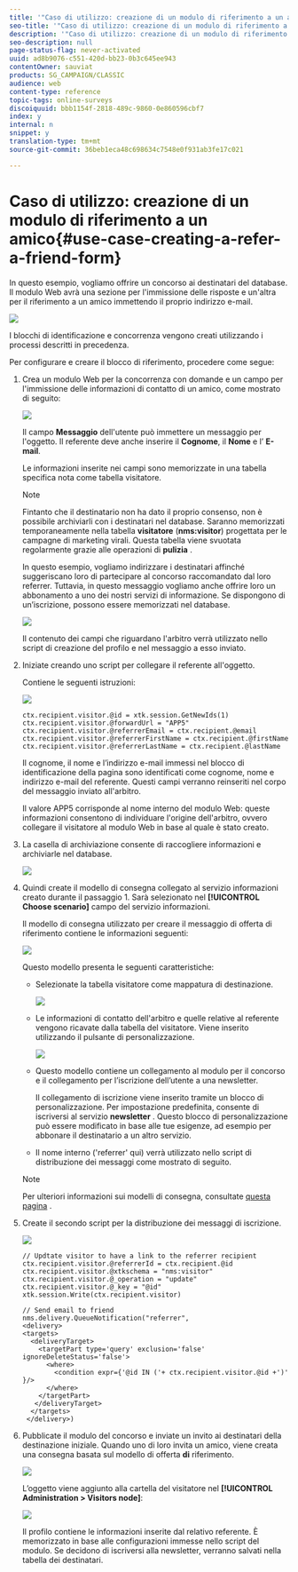 ```yaml
---
title: '"Caso di utilizzo: creazione di un modulo di riferimento a un amico"'
seo-title: '"Caso di utilizzo: creazione di un modulo di riferimento a un amico"'
description: '"Caso di utilizzo: creazione di un modulo di riferimento a un amico"'
seo-description: null
page-status-flag: never-activated
uuid: ad8b9076-c551-420d-bb23-0b3c645ee943
contentOwner: sauviat
products: SG_CAMPAIGN/CLASSIC
audience: web
content-type: reference
topic-tags: online-surveys
discoiquuid: bbb1154f-2818-489c-9860-0e860596cbf7
index: y
internal: n
snippet: y
translation-type: tm+mt
source-git-commit: 36beb1eca48c698634c7548e0f931ab3fe17c021

---
```



# Caso di utilizzo: creazione di un modulo di riferimento a un amico{#use-case-creating-a-refer-a-friend-form}

In questo esempio, vogliamo offrire un concorso ai destinatari del database. Il modulo Web avrà una sezione per l&#39;immissione delle risposte e un&#39;altra per il riferimento a un amico immettendo il proprio indirizzo e-mail.

![](assets/s_ncs_admin_survey_viral_sample_0.png)

I blocchi di identificazione e concorrenza vengono creati utilizzando i processi descritti in precedenza.

Per configurare e creare il blocco di riferimento, procedere come segue:

1. Crea un modulo Web per la concorrenza con domande e un campo per l&#39;immissione delle informazioni di contatto di un amico, come mostrato di seguito:

   ![](assets/s_ncs_admin_survey_viral_sample_2.png)

   Il campo **Messaggio** dell&#39;utente può immettere un messaggio per l&#39;oggetto. Il referente deve anche inserire il **Cognome**, il **Nome** e l’ **E-mail**.

   Le informazioni inserite nei campi sono memorizzate in una tabella specifica nota come tabella visitatore.

   >[!NOTE]
   >
   >Fintanto che il destinatario non ha dato il proprio consenso, non è possibile archiviarli con i destinatari nel database. Saranno memorizzati temporaneamente nella tabella **visitatore** (**nms:visitor**) progettata per le campagne di marketing virali. Questa tabella viene svuotata regolarmente grazie alle operazioni di **pulizia** .
   >
   >In questo esempio, vogliamo indirizzare i destinatari affinché suggeriscano loro di partecipare al concorso raccomandato dal loro referrer. Tuttavia, in questo messaggio vogliamo anche offrire loro un abbonamento a uno dei nostri servizi di informazione. Se dispongono di un’iscrizione, possono essere memorizzati nel database.

   ![](assets/s_ncs_admin_survey_viral_sample_5.png)

   Il contenuto dei campi che riguardano l&#39;arbitro verrà utilizzato nello script di creazione del profilo e nel messaggio a esso inviato.

1. Iniziate creando uno script per collegare il referente all&#39;oggetto.

   Contiene le seguenti istruzioni:

   ![](assets/s_ncs_admin_survey_viral_sample_4.png)

   ```
   ctx.recipient.visitor.@id = xtk.session.GetNewIds(1)
   ctx.recipient.visitor.@forwardUrl = "APP5"
   ctx.recipient.visitor.@referrerEmail = ctx.recipient.@email
   ctx.recipient.visitor.@referrerFirstName = ctx.recipient.@firstName
   ctx.recipient.visitor.@referrerLastName = ctx.recipient.@lastName
   ```

   Il cognome, il nome e l’indirizzo e-mail immessi nel blocco di identificazione della pagina sono identificati come cognome, nome e indirizzo e-mail del referente. Questi campi verranno reinseriti nel corpo del messaggio inviato all&#39;arbitro.

   Il valore APP5 corrisponde al nome interno del modulo Web: queste informazioni consentono di individuare l&#39;origine dell&#39;arbitro, ovvero collegare il visitatore al modulo Web in base al quale è stato creato.

1. La casella di archiviazione consente di raccogliere informazioni e archiviarle nel database.

   ![](assets/s_ncs_admin_survey_viral_sample_4b.png)

1. Quindi create il modello di consegna collegato al servizio informazioni creato durante il passaggio 1. Sarà selezionato nel **[!UICONTROL Choose scenario]** campo del servizio informazioni.

   Il modello di consegna utilizzato per creare il messaggio di offerta di riferimento contiene le informazioni seguenti:

   ![](assets/s_ncs_admin_survey_viral_sample_7.png)

   Questo modello presenta le seguenti caratteristiche:

   * Selezionate la tabella visitatore come mappatura di destinazione.

      ![](assets/s_ncs_admin_survey_viral_sample_7b.png)

   * Le informazioni di contatto dell&#39;arbitro e quelle relative al referente vengono ricavate dalla tabella del visitatore. Viene inserito utilizzando il pulsante di personalizzazione.

      ![](assets/s_ncs_admin_survey_viral_sample_7a.png)

   * Questo modello contiene un collegamento al modulo per il concorso e il collegamento per l’iscrizione dell’utente a una newsletter.

      Il collegamento di iscrizione viene inserito tramite un blocco di personalizzazione. Per impostazione predefinita, consente di iscriversi al servizio **newsletter** . Questo blocco di personalizzazione può essere modificato in base alle tue esigenze, ad esempio per abbonare il destinatario a un altro servizio.

   * Il nome interno (&#39;referrer&#39; qui) verrà utilizzato nello script di distribuzione dei messaggi come mostrato di seguito.
   >[!NOTE]
   >
   >Per ulteriori informazioni sui modelli di consegna, consultate [questa pagina](../../delivery/using/about-templates.md) .

1. Create il secondo script per la distribuzione dei messaggi di iscrizione.

   ![](assets/s_ncs_admin_survey_viral_sample_7c.png)

   ```
   // Updtate visitor to have a link to the referrer recipient
   ctx.recipient.visitor.@referrerId = ctx.recipient.@id
   ctx.recipient.visitor.@xtkschema = "nms:visitor"
   ctx.recipient.visitor.@_operation = "update" 
   ctx.recipient.visitor.@_key = "@id" 
   xtk.session.Write(ctx.recipient.visitor)
   
   // Send email to friend
   nms.delivery.QueueNotification("referrer",
   <delivery>
   <targets>
     <deliveryTarget>
       <targetPart type='query' exclusion='false' ignoreDeleteStatus='false'>
         <where>
           <condition expr={'@id IN ('+ ctx.recipient.visitor.@id +')' }/>
         </where>
       </targetPart>
      </deliveryTarget>
     </targets>
    </delivery>)
   ```

1. Pubblicate il modulo del concorso e inviate un invito ai destinatari della destinazione iniziale. Quando uno di loro invita un amico, viene creata una consegna basata sul modello di offerta **di** riferimento.

   ![](assets/s_ncs_admin_survey_viral_sample_8.png)

   L’oggetto viene aggiunto alla cartella del visitatore nel **[!UICONTROL Administration > Visitors node]**:

   ![](assets/s_ncs_admin_survey_viral_sample_9.png)

   Il profilo contiene le informazioni inserite dal relativo referente. È memorizzato in base alle configurazioni immesse nello script del modulo. Se decidono di iscriversi alla newsletter, verranno salvati nella tabella dei destinatari.

